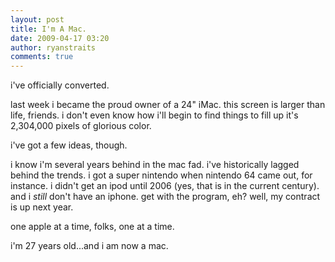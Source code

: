 ```yaml
---
layout: post
title: I'm A Mac.
date: 2009-04-17 03:20
author: ryanstraits
comments: true
---
```

<p>i've officially converted.</p>
<p>last week i became the proud owner of a 24" iMac. this screen is larger than life, friends. i don't even know how i'll begin to find things to fill up it's 2,304,000 pixels of glorious color.</p>
<p>i've got a few ideas, though.</p>
<p>i know i'm several years behind in the mac fad. i've historically lagged behind the trends. i got a super nintendo when nintendo 64 came out, for instance. i didn't get an ipod until 2006 (yes, that is in the current century). and i <em>still</em> don't have an iphone. get with the program, eh? well, my contract is up next year.</p>
<p>one apple at a time, folks, one at a time.</p>
<p>i'm 27 years old...and i am now a mac.</p>
<p>&nbsp;</p>

